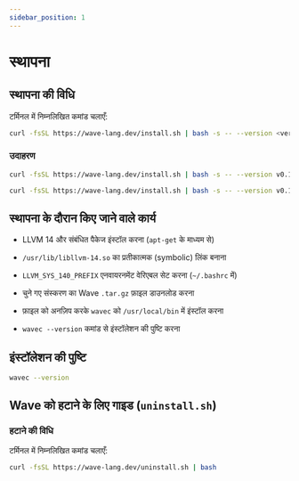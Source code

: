 ```yaml
---
sidebar_position: 1
---
```


# स्थापना

## स्थापना की विधि

टर्मिनल में निम्नलिखित कमांड चलाएँ:

```bash
curl -fsSL https://wave-lang.dev/install.sh | bash -s -- --version <version>
```

### उदाहरण

```bash
curl -fsSL https://wave-lang.dev/install.sh | bash -s -- --version v0.1.3-pre-beta
```

```bash
curl -fsSL https://wave-lang.dev/install.sh | bash -s -- --version v0.1.3-pre-beta-nightly-2025-07-11
```

## स्थापना के दौरान किए जाने वाले कार्य
- LLVM 14 और संबंधित पैकेज इंस्टॉल करना (`apt-get` के माध्यम से)

- `/usr/lib/libllvm-14.so` का प्रतीकात्मक (symbolic) लिंक बनाना

- `LLVM_SYS_140_PREFIX` एनवायरनमेंट वेरिएबल सेट करना (`~/.bashrc` में)

- चुने गए संस्करण का Wave `.tar.gz` फ़ाइल डाउनलोड करना

- फ़ाइल को अनज़िप करके `wavec` को `/usr/local/bin` में इंस्टॉल करना

- `wavec --version` कमांड से इंस्टॉलेशन की पुष्टि करना

## इंस्टॉलेशन की पुष्टि

```bash
wavec --version
```

## Wave को हटाने के लिए गाइड (`uninstall.sh`)
### हटाने की विधि
टर्मिनल में निम्नलिखित कमांड चलाएँ:

```bash
curl -fsSL https://wave-lang.dev/uninstall.sh | bash
```

